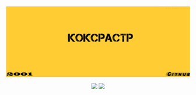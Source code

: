 <p align="center">
 
</p align="center">
<img src="https://github.com/koksraster/koksraster/blob/main/img/cs1.6.png" alt="KOK">

<p align="center">
  <img src = "https://github-readme-stats.vercel.app/api?username=koksraster&show_icons=true&theme=radical&line_height=27&locale=ru&include_all_commits=true">
  <img src = "https://github-readme-stats.vercel.app/api/top-langs/?username=koksraster&theme=radical&count_private=true&custom_title=Часто используемые языки">
</p>
